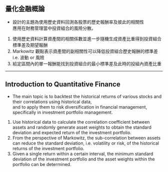 ## 量化金融概論

* 設計的主題為使用歷史資料回測各股票的歷史報酬率及彼此的相關性  
應用在財務管理當中投資組合的風險分散。

1. 使用歷史資料計算資產間的相關係數並進一步隨機生成資產比重得到投資組合標準差及期望報酬
2. Markowitz 觀點表示資產間的副相關性可以降低投資組合歷史報酬的標準差 i.e. 波動 or 風險
3. 給定區間內的單一報酬能找到投資組合的最小標準差及此時的投組內資產比重


-----------------------------------------------------------
## Introduction to Quantitative Finance

* The main topic is to backtest the historical returns of various stocks and their correlations using historical data,  
 and to apply them to risk diversification in financial management, specifically in investment portfolio management.
 
1. Use historical data to calculate the correlation coefficient between assets and randomly generate asset weights to obtain the standard deviation and expected return of the investment portfolio.
2. From the perspective of Markowitz, the sub-correlation between assets can reduce the standard deviation, i.e. volatility or risk, of the historical returns of the investment portfolio.
3. Given a single return within a certain interval, the minimum standard deviation of the investment portfolio and the asset weights within the portfolio can be determined.
